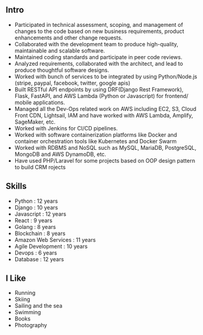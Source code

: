 ## Intro

- Participated in technical assessment, scoping, and management of changes
to the code based on new business requirements, product enhancements
and other change requests.
- Collaborated with the development team to produce high-quality,
maintainable and scalable software.
- Maintained coding standards and participate in peer code reviews.
- Analyzed requirements, collaborated with the architect, and lead to produce
thoughtful software designs.
- Worked with bunch of services to be integrated by using Python/Node.js
(stripe, paypal, facebook, twitter, google apis)
- Built RESTful API endpoints by using DRF(Django Rest Framework), Flask,
FastAPI, and AWS Lambda (Python or Javascript) for frontend/ mobile
applications.
- Managed all the Dev-Ops related work on AWS including EC2, S3, Cloud Front
CDN, Lightsail, IAM and have worked with AWS Lambda, Amplify, SageMaker,
etc.
- Worked with Jenkins for CI/CD pipelines.
- Worked with software containerization platforms like Docker and container
orchestration tools like Kubernetes and Docker Swarm
- Worked with RDBMS and NoSQL such as MySQL, MariaDB, PostgreSQL,
MongoDB and AWS DynamoDB, etc.
- Have used PHP/Laravel for some projects based on OOP design pattern to
build CRM rojects

## Skills

- Python : 12 years
- Django : 10 years
- Javascript : 12 years
- React : 9 years
- Golang : 8 years
- Blockchain : 8 years
- Amazon Web Services : 11 years
- Agile Development : 10 years
- Devops : 6 years
- Database : 12 years

## I Like

- Running
- Skiing
- Sailing and the sea
- Swimming
- Books
- Photography